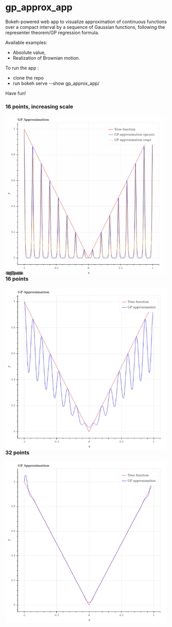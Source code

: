 # gp_approx_app

Bokeh-powered web app to visualize approximation of continuous functions over a compact interval by a sequence of Gaussian functions, following the representer theorem/GP regression formula.

Available examples:
* Absolute value,
* Realization of Brownian motion.

To run the app :
* clone the repo
* run bokeh serve --show gp_approx_app/

Have fun!


### 16 points, increasing scale

<img src="./scale_increase.gif"
     alt="1e-3 noise, 16 points, scale increase"
     style="float: left; margin-right: 10px;" />
     
### 16 points

<img src="./spiky_approx.png"
     alt="1e-3 noise, 1e-1.4 scale, 16 points, Gaussian kernel"
     style="float: left; margin-right: 10px;" />
     

### 32 points

<img src="./smooth_approx.png"
     alt="1e-3 noise, 1e-1.4 scale, 32 points, Gaussian kernel"
     style="float: left; margin-right: 10px;" />

